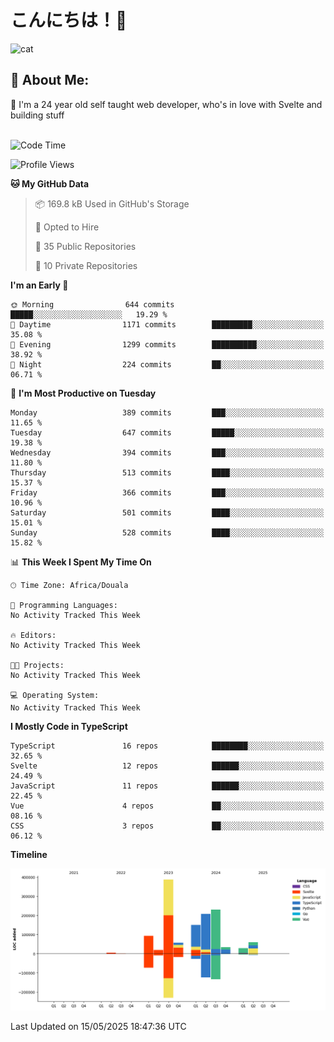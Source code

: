 

# こんにちは！🙂  
![cat](https://github.com/michaelnji/michaelnji/assets/73862378/606e99e9-2c18-4853-8722-991e4af8eae6)

## 💫 About Me:
🙂 I'm a 24 year old self taught web developer, who's in love with Svelte and building stuff <br><br>

<!--START_SECTION:waka-->
![Code Time](http://img.shields.io/badge/Code%20Time-1%2C211%20hrs%2034%20mins-blue)

![Profile Views](http://img.shields.io/badge/Profile%20Views-0-blue)

**🐱 My GitHub Data** 

> 📦 169.8 kB Used in GitHub's Storage 
 > 
> 💼 Opted to Hire
 > 
> 📜 35 Public Repositories 
 > 
> 🔑 10 Private Repositories 
 > 
**I'm an Early 🐤** 

```text
🌞 Morning                644 commits         █████░░░░░░░░░░░░░░░░░░░░   19.29 % 
🌆 Daytime                1171 commits        █████████░░░░░░░░░░░░░░░░   35.08 % 
🌃 Evening                1299 commits        ██████████░░░░░░░░░░░░░░░   38.92 % 
🌙 Night                  224 commits         ██░░░░░░░░░░░░░░░░░░░░░░░   06.71 % 
```
📅 **I'm Most Productive on Tuesday** 

```text
Monday                   389 commits         ███░░░░░░░░░░░░░░░░░░░░░░   11.65 % 
Tuesday                  647 commits         █████░░░░░░░░░░░░░░░░░░░░   19.38 % 
Wednesday                394 commits         ███░░░░░░░░░░░░░░░░░░░░░░   11.80 % 
Thursday                 513 commits         ████░░░░░░░░░░░░░░░░░░░░░   15.37 % 
Friday                   366 commits         ███░░░░░░░░░░░░░░░░░░░░░░   10.96 % 
Saturday                 501 commits         ████░░░░░░░░░░░░░░░░░░░░░   15.01 % 
Sunday                   528 commits         ████░░░░░░░░░░░░░░░░░░░░░   15.82 % 
```


📊 **This Week I Spent My Time On** 

```text
🕑︎ Time Zone: Africa/Douala

💬 Programming Languages: 
No Activity Tracked This Week

🔥 Editors: 
No Activity Tracked This Week

🐱‍💻 Projects: 
No Activity Tracked This Week

💻 Operating System: 
No Activity Tracked This Week
```

**I Mostly Code in TypeScript** 

```text
TypeScript               16 repos            ████████░░░░░░░░░░░░░░░░░   32.65 % 
Svelte                   12 repos            ██████░░░░░░░░░░░░░░░░░░░   24.49 % 
JavaScript               11 repos            ██████░░░░░░░░░░░░░░░░░░░   22.45 % 
Vue                      4 repos             ██░░░░░░░░░░░░░░░░░░░░░░░   08.16 % 
CSS                      3 repos             ██░░░░░░░░░░░░░░░░░░░░░░░   06.12 % 
```



**Timeline**

![Lines of Code chart](https://raw.githubusercontent.com/michaelnji/michaelnji/main/assets/bar_graph.png)


 Last Updated on 15/05/2025 18:47:36 UTC
<!--END_SECTION:waka-->

